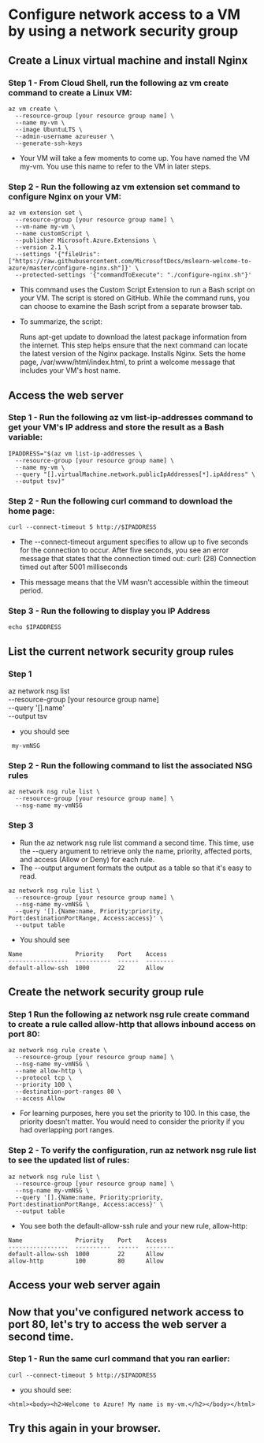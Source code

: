 # Configure network access to a VM by using a network security group

## Create a Linux virtual machine and install Nginx
### Step 1 - From Cloud Shell, run the following az vm create command to create a Linux VM:
```
az vm create \
  --resource-group [your resource group name] \
  --name my-vm \
  --image UbuntuLTS \
  --admin-username azureuser \
  --generate-ssh-keys
```
- Your VM will take a few moments to come up. You have named the VM my-vm. You use this name to refer to the VM in later steps.

### Step 2 - Run the following az vm extension set command to configure Nginx on your VM:
```
az vm extension set \
  --resource-group [your resource group name] \
  --vm-name my-vm \
  --name customScript \
  --publisher Microsoft.Azure.Extensions \
  --version 2.1 \
  --settings '{"fileUris":["https://raw.githubusercontent.com/MicrosoftDocs/mslearn-welcome-to-azure/master/configure-nginx.sh"]}' \
  --protected-settings '{"commandToExecute": "./configure-nginx.sh"}'
```
- This command uses the Custom Script Extension to run a Bash script on your VM. The script is stored on GitHub. While the command runs, you can choose to examine the Bash script from a separate browser tab.

- To summarize, the script:

    Runs apt-get update to download the latest package information from the internet. This step helps ensure that the next command can locate the latest version of the Nginx package.
    Installs Nginx.
    Sets the home page, /var/www/html/index.html, to print a welcome message that includes your VM's host name.


## Access the web server
### Step 1 - Run the following az vm list-ip-addresses command to get your VM's IP address and store the result as a Bash variable:
```
IPADDRESS="$(az vm list-ip-addresses \
  --resource-group [your resource group name] \
  --name my-vm \
  --query "[].virtualMachine.network.publicIpAddresses[*].ipAddress" \
  --output tsv)"
```
### Step 2 - Run the following curl command to download the home page:
```
curl --connect-timeout 5 http://$IPADDRESS
```
- The --connect-timeout argument specifies to allow up to five seconds for the connection to occur. After five seconds, you see an error message that states that the connection timed out:
curl: (28) Connection timed out after 5001 milliseconds

- This message means that the VM wasn't accessible within the timeout period.

### Step 3 - Run the following to display you IP Address
```
echo $IPADDRESS
```
## List the current network security group rules
### Step 1
az network nsg list \
  --resource-group [your resource group name] \
  --query '[].name' \
  --output tsv

- you should see
```
 my-vmNSG
```
### Step 2 - Run the following command to list the associated NSG rules
```
az network nsg rule list \
  --resource-group [your resource group name] \
  --nsg-name my-vmNSG
```
### Step 3
- Run the az network nsg rule list command a second time. This time, use the --query argument to retrieve only the name, priority, affected ports, and access (Allow or Deny) for each rule. 
- The --output argument formats the output as a table so that it's easy to read.
```
az network nsg rule list \
  --resource-group [your resource group name] \
  --nsg-name my-vmNSG \
  --query '[].{Name:name, Priority:priority, Port:destinationPortRange, Access:access}' \
  --output table
```
- You should see
```
Name               Priority    Port    Access
-----------------  ----------  ------  --------
default-allow-ssh  1000        22      Allow
```
## Create the network security group rule

### Step 1 Run the following az network nsg rule create command to create a rule called allow-http that allows inbound access on port 80:
```
az network nsg rule create \
  --resource-group [your resource group name] \
  --nsg-name my-vmNSG \
  --name allow-http \
  --protocol tcp \
  --priority 100 \
  --destination-port-ranges 80 \
  --access Allow
```
- For learning purposes, here you set the priority to 100. In this case, the priority doesn't matter. You would need to consider the priority if you had overlapping port ranges.

### Step 2 - To verify the configuration, run az network nsg rule list to see the updated list of rules:
```
az network nsg rule list \
  --resource-group [your resource group name] \
  --nsg-name my-vmNSG \
  --query '[].{Name:name, Priority:priority, Port:destinationPortRange, Access:access}' \
  --output table
```
- You see both the default-allow-ssh rule and your new rule, allow-http:
```
Name               Priority    Port    Access
-----------------  ----------  ------  --------
default-allow-ssh  1000        22      Allow
allow-http         100         80      Allow
```
## Access your web server again

## Now that you've configured network access to port 80, let's try to access the web server a second time.

### Step 1 - Run the same curl command that you ran earlier:
```
curl --connect-timeout 5 http://$IPADDRESS
```

- you should see:
```
<html><body><h2>Welcome to Azure! My name is my-vm.</h2></body></html>
```
## Try this again in your browser.